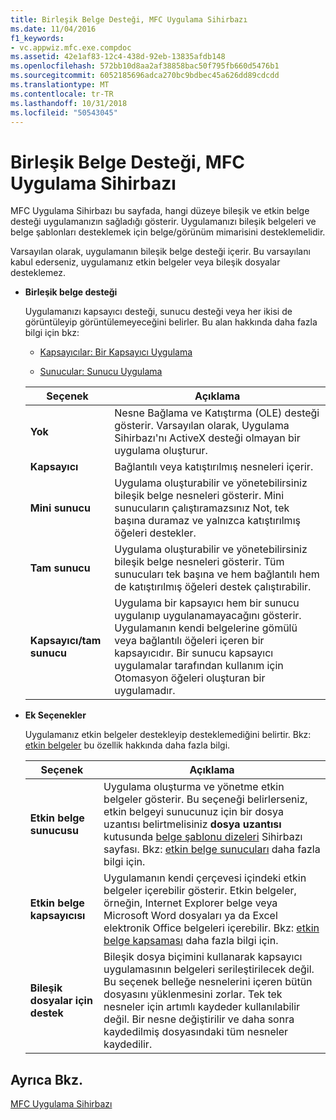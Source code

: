 ```yaml
---
title: Birleşik Belge Desteği, MFC Uygulama Sihirbazı
ms.date: 11/04/2016
f1_keywords:
- vc.appwiz.mfc.exe.compdoc
ms.assetid: 42e1af83-12c4-438d-92eb-13835afdb148
ms.openlocfilehash: 572bb10d8aa2af38858bac50f795fb660d5476b1
ms.sourcegitcommit: 6052185696adca270bc9bdbec45a626dd89cdcdd
ms.translationtype: MT
ms.contentlocale: tr-TR
ms.lasthandoff: 10/31/2018
ms.locfileid: "50543045"
---
```

# <a name="compound-document-support-mfc-application-wizard"></a>Birleşik Belge Desteği, MFC Uygulama Sihirbazı

MFC Uygulama Sihirbazı bu sayfada, hangi düzeye bileşik ve etkin belge desteği uygulamanızın sağladığı gösterir. Uygulamanızı bileşik belgeleri ve belge şablonları desteklemek için belge/görünüm mimarisini desteklemelidir.

Varsayılan olarak, uygulamanın bileşik belge desteği içerir. Bu varsayılanı kabul ederseniz, uygulamanız etkin belgeler veya bileşik dosyalar desteklemez.

- **Birleşik belge desteği**

   Uygulamanızı kapsayıcı desteği, sunucu desteği veya her ikisi de görüntüleyip görüntülemeyeceğini belirler. Bu alan hakkında daha fazla bilgi için bkz:

   - [Kapsayıcılar: Bir Kapsayıcı Uygulama](../../mfc/containers-implementing-a-container.md)

   - [Sunucular: Sunucu Uygulama](../../mfc/servers-implementing-a-server.md)

   |Seçenek|Açıklama|
   |------------|-----------------|
   |**Yok**|Nesne Bağlama ve Katıştırma (OLE) desteği gösterir. Varsayılan olarak, Uygulama Sihirbazı'nı ActiveX desteği olmayan bir uygulama oluşturur.|
   |**Kapsayıcı**|Bağlantılı veya katıştırılmış nesneleri içerir.|
   |**Mini sunucu**|Uygulama oluşturabilir ve yönetebilirsiniz bileşik belge nesneleri gösterir. Mini sunucuların çalıştıramazsınız Not, tek başına duramaz ve yalnızca katıştırılmış öğeleri destekler.|
   |**Tam sunucu**|Uygulama oluşturabilir ve yönetebilirsiniz bileşik belge nesneleri gösterir. Tüm sunucuları tek başına ve hem bağlantılı hem de katıştırılmış öğeleri destek çalıştırabilir.|
   |**Kapsayıcı/tam sunucu**|Uygulama bir kapsayıcı hem bir sunucu uygulanıp uygulanamayacağını gösterir. Uygulamanın kendi belgelerine gömülü veya bağlantılı öğeleri içeren bir kapsayıcıdır. Bir sunucu kapsayıcı uygulamalar tarafından kullanım için Otomasyon öğeleri oluşturan bir uygulamadır.|

- **Ek Seçenekler**

   Uygulamanız etkin belgeler destekleyip desteklemediğini belirtir. Bkz: [etkin belgeler](../../mfc/active-documents.md) bu özellik hakkında daha fazla bilgi.

   |Seçenek|Açıklama|
   |------------|-----------------|
   |**Etkin belge sunucusu**|Uygulama oluşturma ve yönetme etkin belgeler gösterir. Bu seçeneği belirlerseniz, etkin belgeyi sunucunuz için bir dosya uzantısı belirtmelisiniz **dosya uzantısı** kutusunda [belge şablonu dizeleri](../../mfc/reference/document-template-strings-mfc-application-wizard.md) Sihirbazı sayfası. Bkz: [etkin belge sunucuları](../../mfc/active-document-servers.md) daha fazla bilgi için.|
   |**Etkin belge kapsayıcısı**|Uygulamanın kendi çerçevesi içindeki etkin belgeler içerebilir gösterir. Etkin belgeler, örneğin, Internet Explorer belge veya Microsoft Word dosyaları ya da Excel elektronik Office belgeleri içerebilir. Bkz: [etkin belge kapsaması](../../mfc/active-document-containment.md) daha fazla bilgi için.|
   |**Bileşik dosyalar için destek**|Bileşik dosya biçimini kullanarak kapsayıcı uygulamasının belgeleri serileştirilecek değil. Bu seçenek belleğe nesnelerini içeren bütün dosyasını yüklenmesini zorlar. Tek tek nesneler için artımlı kaydeder kullanılabilir değil. Bir nesne değiştirilir ve daha sonra kaydedilmiş dosyasındaki tüm nesneler kaydedilir.|

## <a name="see-also"></a>Ayrıca Bkz.

[MFC Uygulama Sihirbazı](../../mfc/reference/mfc-application-wizard.md)

